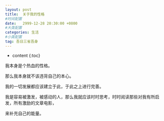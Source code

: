 ```yaml
---
layout: post
title:  关于我的性格
#时间配置
date:   2999-12-28 20:30:00 +0800
#大类配置
categories: 生活
#小类配置
tag: 吾日三省吾身
---
```


* content
{:toc}

我本身是个热血的性格。

那么我本身就不该违背自己的本心。

我的一切发展都应该建立于此，于此之上进行完善。

我是容易被激发，被感动的人，那么我就应该时时思考，时时阅读那些对我有所启发，所有激励的文章电影，

来补充自己的能量。